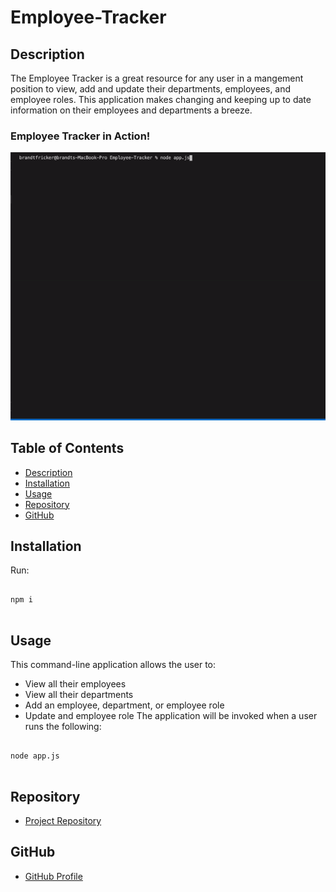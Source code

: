 # Employee-Tracker

## Description
The Employee Tracker is a great resource for any user in a mangement position to view, add and update their departments, employees, and employee roles.  This application makes changing and keeping up to date information on their employees and departments a breeze. 

### Employee Tracker in Action!
![EmployeeTracker](readmeGif/EmployeeTracker.gif)


## Table of Contents

  - [Description](#description)
  - [Installation](#installation)
  - [Usage](#usage)
  - [Repository](#repository)
  - [GitHub](#github)


## Installation

<p>Run:</p>
<pre>
<code>
npm i
</code>
</pre>

## Usage
This command-line application allows the user to:
* View all their employees
* View all their departments
* Add an employee, department, or employee role
* Update and employee role
The application will be invoked when a user runs the following:
<pre>
<code>
node app.js
</code>
</pre>

## Repository 
- [Project Repository](https://github.com/brandt-fricker/Employee-Tracker)

## GitHub
- [GitHub Profile](https://github.com/brandt-fricker)